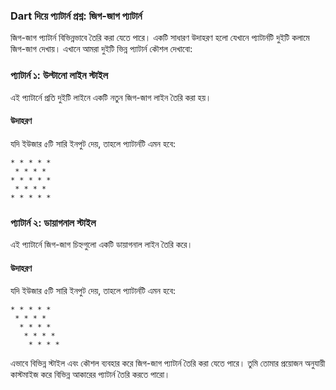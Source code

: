 ### Dart দিয়ে প্যাটার্ন প্রশ্ন: জিগ-জাগ প্যাটার্ন

জিগ-জাগ প্যাটার্ন বিভিন্নভাবে তৈরি করা যেতে পারে। একটি সাধারণ উদাহরণ হলো যেখানে প্যাটার্নটি দুইটি কলামে জিগ-জাগ দেখায়। এখানে আমরা দুইটি ভিন্ন প্যাটার্ন কৌশল দেখাবো:

### প্যাটার্ন ১: উল্টানো লাইন স্টাইল

এই প্যাটার্নে প্রতি দুইটি লাইনে একটি নতুন জিগ-জাগ লাইন তৈরি করা হয়।

#### উদাহরণ

যদি ইউজার ৫টি সারি ইনপুট দেয়, তাহলে প্যাটার্নটি এমন হবে:

```
* * * * *
 * * * * 
* * * * *
 * * * * 
* * * * *
```

### প্যাটার্ন ২: ডায়াগনাল স্টাইল

এই প্যাটার্নে জিগ-জাগ চিহ্নগুলো একটি ডায়াগনাল লাইন তৈরি করে।

#### উদাহরণ

যদি ইউজার ৫টি সারি ইনপুট দেয়, তাহলে প্যাটার্নটি এমন হবে:

```
* * * * *
 * * * * 
  * * * *
   * * * *
    * * * *
```

এভাবে বিভিন্ন স্টাইল এবং কৌশল ব্যবহার করে জিগ-জাগ প্যাটার্ন তৈরি করা যেতে পারে। তুমি তোমার প্রয়োজন অনুযায়ী কাস্টমাইজ করে বিভিন্ন আকারের প্যাটার্ন তৈরি করতে পারো।